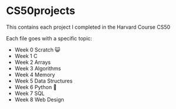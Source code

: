 # CS50projects

This contains each project I completed in the Harvard Course CS50

Each file goes with a specific topic:
- Week 0 Scratch 😺
- Week 1 C
- Week 2 Arrays
- Week 3 Algorithms
- Week 4 Memory
- Week 5 Data Structures
- Week 6 Python 🐍
- Week 7 SQL
- Week 8 Web Design
